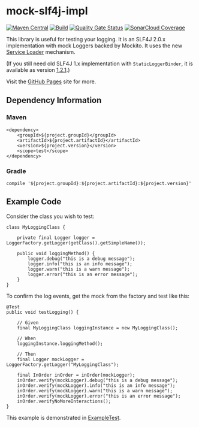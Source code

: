 # mock-slf4j-impl

[![Maven Central](https://img.shields.io/maven-central/v/com.ocarlsen.test/mock-slf4j-impl.svg?label=Maven%20Central)](https://central.sonatype.com/artifact/com.ocarlsen.test/mock-slf4j-impl)
[![Build](https://github.com/ocarlsen/mock-slf4j-impl/actions/workflows/build.yml/badge.svg)](https://github.com/ocarlsen/mock-slf4j-impl/actions/workflows/build.yml)
[![Quality Gate Status](https://sonarcloud.io/api/project_badges/measure?project=ocarlsen_mock-slf4j-impl&metric=alert_status)](https://sonarcloud.io/dashboard?id=ocarlsen_mock-slf4j-impl)
[![SonarCloud Coverage](https://sonarcloud.io/api/project_badges/measure?project=ocarlsen_mock-slf4j-impl&metric=coverage)](https://sonarcloud.io/dashboard?id=ocarlsen_mock-slf4j-impl)

This library is useful for testing your logging. 
It is an SLF4J 2.0.x implementation with mock Loggers backed by Mockito.
It uses the new [Service Loader](https://www.slf4j.org/faq.html#changesInVersion200) mechanism.

(If you still need old SLF4J 1.x implementation with `StaticLoggerBinder`,
it is available as version [1.2.1](https://repo.maven.apache.org/maven2/com/ocarlsen/test/mock-slf4j-impl/1.2.1/).)


Visit the [GitHub Pages](https://ocarlsen.github.io/mock-slf4j-impl/) site for more.

## Dependency Information

### Maven

    <dependency>
        <groupId>${project.groupId}</groupId>
        <artifactId>${project.artifactId}</artifactId>
        <version>${project.version}</version>
        <scope>test</scope>
    </dependency>

### Gradle

    compile '${project.groupId}:${project.artifactId}:${project.version}'

## Example Code

Consider the class you wish to test:

    class MyLoggingClass {

        private final Logger logger = LoggerFactory.getLogger(getClass().getSimpleName());

        public void loggingMethod() {
            logger.debug("this is a debug message");
            logger.info("this is an info message");
            logger.warn("this is a warn message");
            logger.error("this is an error message");
        }
    }

To confirm the log events, get the mock from the factory and test like this:

    @Test
    public void testLogging() {

        // Given
        final MyLoggingClass loggingInstance = new MyLoggingClass();

        // When
        loggingInstance.loggingMethod();

        // Then
        final Logger mockLogger = LoggerFactory.getLogger("MyLoggingClass");

        final InOrder inOrder = inOrder(mockLogger);
        inOrder.verify(mockLogger).debug("this is a debug message");
        inOrder.verify(mockLogger).info("this is an info message");
        inOrder.verify(mockLogger).warn("this is a warn message");
        inOrder.verify(mockLogger).error("this is an error message");
        inOrder.verifyNoMoreInteractions();
    }

This example is demonstrated in
[ExampleTest](https://github.com/ocarlsen/mock-slf4j-impl/blob/main/src/test/java/com/ocarlsen/test/ExampleTest.java).


